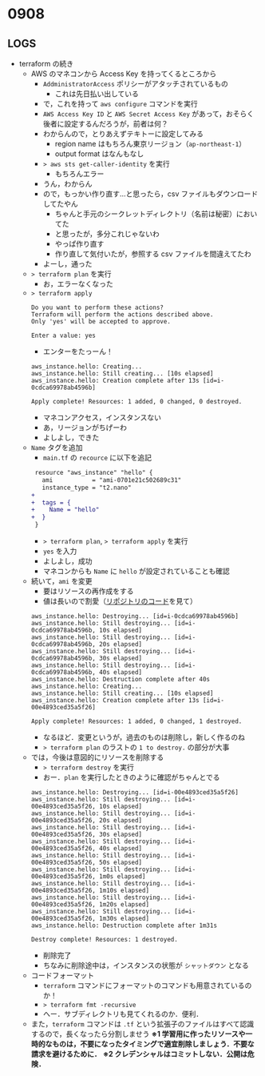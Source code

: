 # 0908

## LOGS

* terraform の続き
  * AWS のマネコンから Access Key を持ってくるところから
    * `AddministratorAccess` ポリシーがアタッチされているもの
      * これは先日払い出している
    * で，これを持って `aws configure` コマンドを実行
    * `AWS Access Key ID` と `AWS Secret Access Key` があって，おそらく後者に設定するんだろうが，前者は何？
    * わからんので，とりあえずテキトーに設定してみる
      * region name はもちろん東京リージョン（`ap-northeast-1`）
      * output format はなんもなし
    * `> aws sts get-caller-identity` を実行
      * もちろんエラー
    * うん，わからん
    * ので，もっかい作り直す…と思ったら，csv ファイルもダウンロードしてたやん
      * ちゃんと手元のシークレットディレクトリ（名前は秘密）においてた
      * と思ったが，多分これじゃないわ
      * やっぱ作り直す
      * 作り直して気付いたが，参照する csv ファイルを間違えてたわ
    * よーし，通った
  * `> terraform plan` を実行
    * お，エラーなくなった
  * `> terraform apply`
    ```
    Do you want to perform these actions?
    Terraform will perform the actions described above.
    Only 'yes' will be accepted to approve.

    Enter a value: yes
    ```
    * エンターをたっーん！
    ```
    aws_instance.hello: Creating...
    aws_instance.hello: Still creating... [10s elapsed]
    aws_instance.hello: Creation complete after 13s [id=i-0cdca69978ab4596b]

    Apply complete! Resources: 1 added, 0 changed, 0 destroyed.
    ```
    * マネコンアクセス，インスタンスない
    * あ，リージョンがちげーわ
    * よしよし，できた
  * `Name` タグを追加
    * `main.tf` の `recource` に以下を追記
    ```diff
     resource "aws_instance" "hello" {
       ami           = "ami-0701e21c502689c31"
       instance_type = "t2.nano"
    +
    +  tags = {
    +    Name = "hello"
    +  }
     }
    ```
    * `> terraform plan`, `> terraform apply` を実行
    * `yes` を入力
    * よしよし，成功
    * マネコンからも `Name` に `hello` が設定されていることも確認
  * 続いて，`ami` を変更
    * 要はリソースの再作成をする
    * 値は長いので割愛（[リポジトリのコード](https://github.com/kkeeth/my-terraform-sandbox/blob/main/main.tf)を見て）
    ```shell
    aws_instance.hello: Destroying... [id=i-0cdca69978ab4596b]
    aws_instance.hello: Still destroying... [id=i-0cdca69978ab4596b, 10s elapsed]
    aws_instance.hello: Still destroying... [id=i-0cdca69978ab4596b, 20s elapsed]
    aws_instance.hello: Still destroying... [id=i-0cdca69978ab4596b, 30s elapsed]
    aws_instance.hello: Still destroying... [id=i-0cdca69978ab4596b, 40s elapsed]
    aws_instance.hello: Destruction complete after 40s
    aws_instance.hello: Creating...
    aws_instance.hello: Still creating... [10s elapsed]
    aws_instance.hello: Creation complete after 13s [id=i-00e4893ced35a5f26]

    Apply complete! Resources: 1 added, 0 changed, 1 destroyed.
    ```
    * なるほど．変更というが，過去のものは削除し，新しく作るのね
    * `> terraform plan` のラストの `1 to destroy.` の部分が大事
  * では，今後は意図的にリソースを削除する
    * `> terraform destroy` を実行
    * おー．`plan` を実行したときのように確認がちゃんとでる
    ```
    aws_instance.hello: Destroying... [id=i-00e4893ced35a5f26]
    aws_instance.hello: Still destroying... [id=i-00e4893ced35a5f26, 10s elapsed]
    aws_instance.hello: Still destroying... [id=i-00e4893ced35a5f26, 20s elapsed]
    aws_instance.hello: Still destroying... [id=i-00e4893ced35a5f26, 30s elapsed]
    aws_instance.hello: Still destroying... [id=i-00e4893ced35a5f26, 40s elapsed]
    aws_instance.hello: Still destroying... [id=i-00e4893ced35a5f26, 50s elapsed]
    aws_instance.hello: Still destroying... [id=i-00e4893ced35a5f26, 1m0s elapsed]
    aws_instance.hello: Still destroying... [id=i-00e4893ced35a5f26, 1m10s elapsed]
    aws_instance.hello: Still destroying... [id=i-00e4893ced35a5f26, 1m20s elapsed]
    aws_instance.hello: Still destroying... [id=i-00e4893ced35a5f26, 1m30s elapsed]
    aws_instance.hello: Destruction complete after 1m31s

    Destroy complete! Resources: 1 destroyed.
    ```
    * 削除完了
    * ちなみに削除途中は，インスタンスの状態が `シャットダウン` となる
  * コードフォーマット
    * `terraform` コマンドにフォーマットのコマンドも用意されているのか！
    * `> terraform fmt -recursive`
    * へー．サブディレクトリも見てくれるのか．便利．
  * また，`terraform` コマンドは `.tf` という拡張子のファイルはすべて認識するので，長くなったら分割しませう
  **※1 学習用に作ったリソースや一時的なものは，不要になったタイミングで適宜削除しましょう．不要な請求を避けるために．**
  **※2 クレデンシャルはコミットしない．公開は危険．**